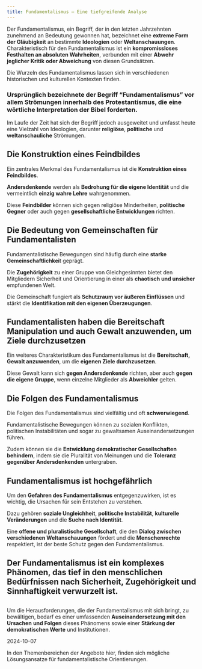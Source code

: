 ```yaml
---  
title: Fundamentalismus – Eine tiefgreifende Analyse
---
```

Der Fundamentalismus, ein Begriff, der in den letzten Jahrzehnten zunehmend an Bedeutung gewonnen hat, bezeichnet eine **extreme Form** **der Gläubigkeit** an bestimmte **Ideologien** oder **Weltanschauungen**. Charakteristisch für den Fundamentalismus ist ein **kompromissloses Festhalten an absoluten Wahrheiten**, verbunden mit einer **Abwehr jeglicher Kritik** **oder Abweichung** von diesen Grundsätzen.

Die Wurzeln des Fundamentalismus lassen sich in verschiedenen historischen und kulturellen Kontexten finden. 

### Ursprünglich bezeichnete der Begriff “Fundamentalismus” vor allem Strömungen innerhalb des Protestantismus, die eine wörtliche Interpretation der Bibel forderten. 

Im Laufe der Zeit hat sich der Begriff jedoch ausgeweitet und umfasst heute eine Vielzahl von Ideologien, darunter **religiöse**, **politische** und **weltanschauliche** Strömungen.

## Die Konstruktion eines Feindbildes

Ein zentrales Merkmal des Fundamentalismus ist die **Konstruktion eines Feindbildes**. 

**Andersdenkende** werden als **Bedrohung für die eigene Identität** und die vermeintlich **einzig wahre Lehre** wahrgenommen. 

Diese **Feindbilder** können sich gegen religiöse Minderheiten, **politische Gegner** oder auch gegen **gesellschaftliche Entwicklungen** richten.

## Die Bedeutung von Gemeinschaften für Fundamentalisten

Fundamentalistische Bewegungen sind häufig durch eine **starke Gemeinschaftlichkei**t geprägt. 

Die **Zugehörigkeit** zu einer Gruppe von Gleichgesinnten bietet den Mitgliedern Sicherheit und Orientierung in einer als **chaotisch und unsicher** empfundenen Welt. 

Die Gemeinschaft fungiert als **Schutzraum vor äußeren Einflüssen** und stärkt die **Identifikation mit den eigenen Überzeugungen**.

## Fundamentalisten haben die Bereitschaft Manipulation und auch Gewalt anzuwenden, um Ziele durchzusetzen 

Ein weiteres Charakteristikum des Fundamentalismus ist die **Bereitschaft, Gewalt anzuwenden**, um die **eigenen Ziele durchzusetzen**. 

Diese Gewalt kann sich **gegen Andersdenkende** richten, aber auch **gegen die eigene Gruppe**, wenn einzelne Mitglieder als **Abweichler** gelten.

## Die Folgen des Fundamentalismus

Die Folgen des Fundamentalismus sind vielfältig und oft **schwerwiegend**. 

Fundamentalistische Bewegungen können zu sozialen Konflikten, politischen Instabilitäten und sogar zu gewaltsamen Auseinandersetzungen führen. 

Zudem können sie die **Entwicklung demokratischer Gesellschaften behindern**, indem sie die Pluralität von Meinungen und die **Toleranz gegenüber Andersdenkenden** untergraben.

## Fundamentalismus ist hochgefährlich

Um den **Gefahren des Fundamentalismus** entgegenzuwirken, ist es wichtig, die Ursachen für sein Entstehen zu verstehen. 

Dazu gehören **soziale Ungleichheit**, **politische Instabilität**, **kulturelle Veränderungen** und die **Suche nach Identität**. 

Eine **offene und pluralistische Gesellschaft**, die den **Dialog zwischen verschiedenen Weltanschauungen** fördert und die **Menschenrechte** respektiert, ist der beste Schutz gegen den Fundamentalismus.

## Der Fundamentalismus ist ein komplexes Phänomen, das tief in den menschlichen Bedürfnissen nach Sicherheit, Zugehörigkeit und Sinnhaftigkeit verwurzelt ist. 

## 

Um die Herausforderungen, die der Fundamentalismus mit sich bringt, zu bewältigen, bedarf es einer umfassenden **Auseinandersetzung mit den Ursachen** **und Folgen** dieses Phänomens sowie einer **Stärkung der demokratischen Werte** und Institutionen.

2024-10-07

In den Themenbereichen der Angebote hier, finden sich mögliche Lösungsansatze für fundamentalistische Orientierungen.